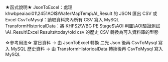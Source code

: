 ★函式說明★
JsonToExcel：處理 khwbpeaiaoi01\2451AOI$\WaferMapTemp\AI_Result 的 JSON 匯出 CSV 或 Excel
CsvToMysql：讀取資料夾內所有 CSV 寫入 MySQL
TransformHistoricalData：將 KHFS2\WBG PE Stage$\AOI 判圖\AOI驗證測試\AI_Result\Excel Results\today\old csv 的歷史 CSV 轉換為可入資料庫的型態

☆參考用法☆
當日資料 -> 由 JsonToExcel 轉換 二光 Json 後再 CsvToMysql 寫入 MySQL
歷史資料 -> 由 TransformHistoricalData 轉換後再 CsvToMysql 寫入 MySQL

